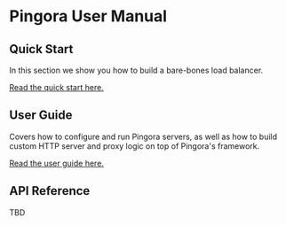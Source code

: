 # Pingora User Manual

## Quick Start
In this section we show you how to build a bare-bones load balancer.

[Read the quick start here.](quick_start.md)

## User Guide
Covers how to configure and run Pingora servers, as well as how to build custom HTTP server and proxy logic on top of Pingora's framework.

[Read the user guide here.](user_guide/index.md)

## API Reference
TBD
